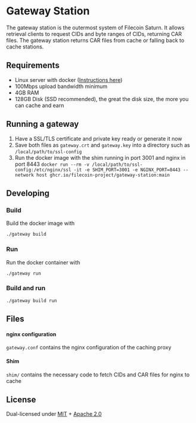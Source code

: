 # Gateway Station

The gateway station is the outermost system of Filecoin Saturn. It allows retrieval clients to request CIDs and byte
ranges of CIDs, returning CAR files. The gateway station returns CAR files from cache or falling back to cache stations.

## Requirements

- Linux server with docker ([Instructions here](https://docs.docker.com/engine/install/#server))
- 100Mbps upload bandwidth minimum
- 4GB RAM
- 128GB Disk (SSD recommended), the great the disk size, the more you can cache and earn

## Running a gateway

1. Have a SSL/TLS certificate and private key ready or generate it now
2. Save both files as `gateway.crt` and `gateway.key` into a directory such as `/local/path/to/ssl-config`
3. Run the docker image with the shim running in port 3001 and nginx in port 8443
  `docker run --rm -v /local/path/to/ssl-config:/etc/nginx/ssl -it -e SHIM_PORT=3001 -e NGINX_PORT=8443 --network host ghcr.io/filecoin-project/gateway-station:main`

## Developing

### Build

Build the docker image with 
```shell
./gateway build
```

### Run

Run the docker container with 
```shell
./gateway run
```

### Build and run

```shell
./gateway build run
```

## Files

#### nginx configuration

`gateway.conf` contains the nginx configuration of the caching proxy

#### Shim

`shim/` contains the necessary code to fetch CIDs and CAR files for nginx to cache 

## License

Dual-licensed under [MIT](https://github.com/filecoin-project/gateway-station/blob/master/LICENSE-MIT) + [Apache 2.0](https://github.com/filecoin-project/gateway-station/blob/master/LICENSE-APACHE)

